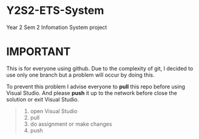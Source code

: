 # Y2S2-ETS-System
Year 2 Sem 2 Infomation System project

# IMPORTANT
This is for everyone using github. Due to the complexity of git, I decided to use only one branch but a problem will occur by doing this.

To prevent this problem I advise everyone to **pull** this repo before using Visual Studio. And please **push** it up to the network before close the solution or exit Visual Studio.

> 1. open Visual Studio
> 2. pull
> 3. do assignment or make changes
> 4. push
